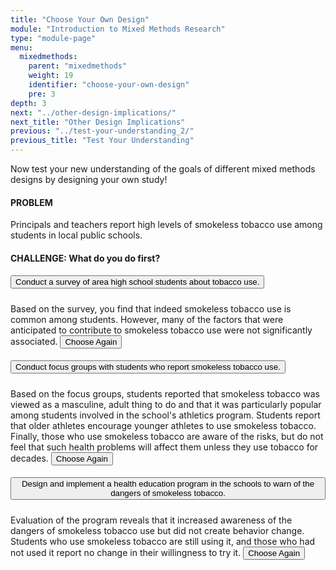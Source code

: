 ```yaml
---
title: "Choose Your Own Design"
module: "Introduction to Mixed Methods Research"
type: "module-page"
menu:
  mixedmethods:
    parent: "mixedmethods"
    weight: 19
    identifier: "choose-your-own-design"
    pre: 3
depth: 3
next: "../other-design-implications/"
next_title: "Other Design Implications"
previous: "../test-your-understanding_2/"
previous_title: "Test Your Understanding"
---
```

<div class="mixedmethod">
    <div class="pageblock">
        <p>Now test your new understanding of the goals of different mixed methods designs by designing your own study!</p>
    </div>
    <div class="flowchart-container">
    <h4><i class="fas fa-info-circle"></i> PROBLEM</h4>
    <div class="card mb-5">
        <div class="card-body">
            Principals and teachers report high
            levels of smokeless tobacco use among students in local
            public schools.
        </div>
    </div>
    <div class="step mb-5">
        <h4>
            <i class="fas fa-question-circle"></i> CHALLENGE: What do you do first?
        </h4>
        <div class="accordion" id="accordion1">
            <div class="card">
                <div class="card-header">
                    <h5 class="mb-0">
                        <button type="button" class="btn btn-primary btn-block btn-choose"
                            data-toggle="collapse" data-target="#choice-1"
                            aria-expanded="false" aria-controls="expandable"
                            data-next="#step-1">
                            Conduct a survey of area high school students about tobacco use.
                        </button>
                    </h5>
                </div>
                <div id="choice-1" class="collapse" data-parent="#accordion1">
                    <div class="card-body">
                        Based on the survey, you
                        find that indeed smokeless tobacco use is common
                        among students. However, many of the factors
                        that were anticipated to contribute to smokeless
                        tobacco use were not significantly associated.
                        <button class="btn btn-sm btn-outline-secondary d-block mt-2 choose-again view-only">
                            <i class="fas fa-redo"></i> Choose Again
                        </button>
                    </div>
                </div>
            </div>
            <div class="card">
                <div class="card-header">
                    <h5 class="mb-0">
                        <button type="button" class="btn btn-primary btn-block btn-choose"
                            data-toggle="collapse" data-target="#choice-2"
                            aria-expanded="false" aria-controls="expandable"
                            data-next="#step-2">
                            Conduct focus groups with students who report smokeless tobacco use.
                        </button>
                    </h5>
                </div>
                <div id="choice-2" class="collapse" data-parent="#accordion1">
                    <div class="card-body">
                        Based on the focus
                        groups, students reported that smokeless tobacco
                        was viewed as a masculine, adult thing to do and
                        that it was particularly popular among students
                        involved in the school's athletics program.
                        Students report that older athletes encourage
                        younger athletes to use smokeless tobacco.
                        Finally, those who use smokeless tobacco are
                        aware of the risks, but do not feel that such
                        health problems will affect them unless they use
                        tobacco for decades.
                        <button class="btn btn-sm btn-outline-secondary d-block mt-2 choose-again view-only">
                            <i class="fas fa-redo"></i> Choose Again
                        </button>
                    </div>
                </div>
            </div>
            <div class="card">
                <div class="card-header">
                    <h5 class="mb-0">
                        <button type="button" class="btn btn-primary btn-block btn-choose"
                            data-toggle="collapse" data-target="#choice-3"
                            aria-expanded="false" aria-controls="expandable"
                            data-next="#step-3">
                            Design and implement
                            a health education program in the schools to warn of
                            the dangers of smokeless tobacco.
                        </button>
                    </h5>
                </div>
                <div id="choice-3" class="collapse" data-parent="#accordion1">
                    <div class="card-body">
                        Evaluation of the
                        program reveals that it increased awareness of
                        the dangers of smokeless tobacco use but did not
                        create behavior change. Students who use
                        smokeless tobacco are still using it, and those
                        who had not used it report no change in their
                        willingness to try it.
                        <button class="btn btn-sm btn-outline-secondary d-block mt-2 choose-again view-only">
                            <i class="fas fa-redo"></i> Choose Again
                        </button>
                    </div>
                </div>
            </div>
        </div>
    </div>
    <div class="step mb-5" id="step-1" style="display: none">
        <h4>
            <i class="fas fa-question-circle"></i> CHALLENGE: What do you do next?
        </h4>
        <div class="accordion" id="accordion2">
            <div class="card">
                <div class="card-header">
                    <h5 class="mb-0">
                        <button type="button" class="btn btn-primary btn-block btn-choose"
                            data-toggle="collapse" data-target="#choice-1-1"
                            aria-expanded="false" aria-controls="expandable"
                            data-next="#step-stop">
                            Conduct another survey
                            of area high school students that examines
                            additional factors that were not examined in the
                            first survey.
                        </button>
                    </h5>
                </div>
                <div id="choice-1-1" class="collapse" data-parent="#accordion2">
                    <div class="card-body">
                        Your second survey does indeed find some additional
                        factors that were associated with smokeless tobacco use.
                        However, because you never thought to assess
                        participation in athletics as one of your survey
                        variables, you never found out that this was largely a
                        problem among school athletes and that the peer pressure
                        from older student athletes was driving the initiation
                        among younger students.
                        <button class="btn btn-sm btn-outline-secondary d-block mt-2 choose-again view-only">
                            <i class="fas fa-redo"></i> Choose Again
                        </button>
                    </div>
                </div>
            </div>
            <div class="card">
                <div class="card-header">
                    <h5 class="mb-0">
                        <button type="button" class="btn btn-primary btn-block btn-choose"
                            data-toggle="collapse" data-target="#choice-1-2"
                            aria-expanded="false" aria-controls="expandable"
                            data-next="#step-stop">
                            Conduct focus groups with students who report smokeless tobacco use.
                        </button>
                    </h5>
                </div>
                <div id="choice-1-2" class="collapse" data-parent="#accordion2">
                    <div class="card-body">
                        Evaluation of the program revealed that it increased
                        awareness of the dangers of smokeless tobacco use, but
                        did not create behavior change. Students who use
                        smokeless tobacco are still using it, and those who had
                        not used it report no change in their willingness to try
                        it. This is probably because the program was designed
                        without a clear knowledge of what factors contribute to
                        smokeless tobacco use.
                        <button class="btn btn-sm btn-outline-secondary d-block mt-2 choose-again view-only">
                            <i class="fas fa-redo"></i> Choose Again
                        </button>
                    </div>
                </div>
            </div>
            <div class="card">
                <div class="card-header">
                    <h5 class="mb-0">
                        <button type="button" class="btn btn-primary btn-block btn-choose"
                            data-toggle="collapse" data-target="#choice-1-3"
                            aria-expanded="false" aria-controls="expandable"
                            data-next="#step-stop">
                            Design and implement a health education program in the schools to warn of the dangers of smokeless tobacco.
                        </button>
                    </h5>
                </div>
                <div id="choice-1-3" class="collapse" data-parent="#accordion2">
                    <div class="card-body">
                        Evaluation of the program revealed that it increased
                        awareness of the dangers of smokeless tobacco use, but
                        did not create behavior change. Students who use
                        smokeless tobacco are still using it, and those who had
                        not used it report no change in their willingness to try
                        it. This is probably because the program was designed
                        without a clear knowledge of what factors contribute to
                        smokeless tobacco use.
                        <button class="btn btn-sm btn-outline-secondary d-block mt-2 choose-again view-only">
                            <i class="fas fa-redo"></i> Choose Again
                        </button>
                    </div>
                </div>
            </div>
        </div> <!--  end accordion -->
    </div>
    <div class="step mb-5" id="step-2" style="display: none">
        <h4>
            <i class="fas fa-question-circle"></i> CHALLENGE: What do you do next?
        </h4>
        <div class="accordion" id="accordion3">
            <div class="card">
                <div class="card-header">
                    <h5 class="mb-0">
                        <button type="button" class="btn btn-primary btn-block btn-choose"
                            data-toggle="collapse" data-target="#choice-2-1"
                            aria-expanded="false" aria-controls="expandable"
                            data-next="#step-stop">
                            Conduct a survey of
                            area high school students that assesses both
                            prevalence of tobacco use, but also assesses the
                            insights learned as important to tobacco use in the
                            focus groups.
                         </button>
                    </h5>
                </div>
                <div id="choice-2-1" class="collapse" data-parent="#accordion3">
                    <div class="card-body">
                        Excellent! This Qualitative followed by Quantitative
                        design is an example of an Exploratory Mixed Methods
                        Design. Building on the insights from the qualitative
                        data, your survey was able to determine that indeed
                        smokeless tobacco use was significantly more common
                        among athletes than non-athletes. You also were able to
                        determine that those who experienced peer-pressure were
                        more likely to use smokeless tobacco. Now, you have a
                        strong basis for designing intervention programs;
                        including what students should be targeted and what
                        skills (peer pressure resistance) should be targeted for
                        the intervention to have maximum efficacy.
                        <button class="btn btn-sm btn-outline-secondary d-block mt-2 choose-again view-only">
                            <i class="fas fa-redo"></i> Choose Again
                        </button>
                    </div>
                </div>
            </div>
            <div class="card">
                <div class="card-header">
                    <h5 class="mb-0">
                        <button type="button" class="btn btn-primary btn-block btn-choose"
                            data-toggle="collapse" data-target="#choice-2-2"
                            aria-expanded="false" aria-controls="expandable"
                            data-next="#step-stop">
                            Conduct more focus
                            groups with students who do not report smokeless
                            tobacco use. Maybe they have different experiences
                            than those who do use?
                        </button>
                    </h5>
                </div>
                <div id="choice-2-2" class="collapse" data-parent="#accordion3">
                    <div class="card-body">
                        Students who do not use smokeless tobacco had little to
                        report about it. They too reported that they saw this
                        mostly as an behavior engaged in by some athletes. Also,
                        they too reported that they were aware of the risks but
                        beleived that the health problems were unlikely to
                        affect young people. Problem: The second round of focus
                        groups did not add much to your knowledge. You still
                        have no indication of how many students are using
                        smokeless tobacco, and you still have not documented
                        whether the insights from the focus groups (e.g.,
                        athletes, peer pressure, perceived risk) are associated
                        with tobacco use.
                        <button class="btn btn-sm btn-outline-secondary d-block mt-2 choose-again view-only">
                            <i class="fas fa-redo"></i> Choose Again
                        </button>
                    </div>
                </div>
            </div>
            <div class="card">
                <div class="card-header">
                    <h5 class="mb-0">
                        <button type="button" class="btn btn-primary btn-block btn-choose"
                            data-toggle="collapse" data-target="#choice-2-3"
                            aria-expanded="false" aria-controls="expandable"
                            data-next="#step-stop">
                            Design and implement a
                            health education program in the schools that (based
                            on the qualitative data) targets athletes and makes
                            clear to them that even short term use of smokeless
                            tobacco can lead to increased health risks.
                        </button>
                    </h5>
                </div>
                <div id="choice-2-3" class="collapse" data-parent="#accordion3">
                    <div class="card-body">
                        Evaluation of the program reveals that it did increase
                        the awareness of the health consequences of even
                        short-term smokeless tobacco use. However, it did not
                        lead to any increase in their intention to quit using
                        smokeless tobacco. This suggests that awareness of the
                        risk alone was not sufficient to change their behavior.
                        To confirm which of the qualitative insights were
                        associated with smokeless tobacco use or intention to
                        quit might have helped prevent this.
                        <button class="btn btn-sm btn-outline-secondary d-block mt-2 choose-again view-only">
                            <i class="fas fa-redo"></i> Choose Again
                        </button>
                    </div>
                </div>
            </div>
        </div> <!--  end accordion -->
    </div>
    <div class="step mb-5" id="step-3" style="display: none">
        <h4>
            <i class="fas fa-question-circle"></i> CHALLENGE: What do you do next?
        </h4>
        <div class="accordion" id="accordion4">
            <div class="card">
                <div class="card-header">
                    <h5 class="mb-0">
                        <button type="button" class="btn btn-primary btn-block btn-choose"
                            data-toggle="collapse" data-target="#choice-3-1"
                            aria-expanded="false" aria-controls="expandable"
                            data-next="#step-stop">
                            Conduct a survey of area high school students about tobacco use.
                        </button>
                    </h5>
                </div>
                <div id="choice-3-1" class="collapse" data-parent="#accordion4">
                    <div class="card-body">
                        Based on the survey, you find that indeed smokeless
                        tobacco use is common among students. However, many of
                        the factors that were anticipated to contribute to
                        smokeless tobacco use were not significantly associated,
                        including perceived health consequences. Although this
                        latter finding explains why your first intervention
                        program did not change behaviors, you still are unclear
                        on what factors contribute to smokeless tobacco use or
                        how to change their behavior.
                        <button class="btn btn-sm btn-outline-secondary d-block mt-2 choose-again view-only">
                            <i class="fas fa-redo"></i> Choose Again
                        </button>
                    </div>
                </div>
            </div>
            <div class="card">
                <div class="card-header">
                    <h5 class="mb-0">
                        <button type="button" class="btn btn-primary btn-block btn-choose"
                            data-toggle="collapse" data-target="#choice-3-2"
                            aria-expanded="false" aria-controls="expandable"
                            data-next="#step-stop">
                            Conduct focus groups with students who report smokeless tobacco use.
                        </button>
                    </h5>
                </div>
                <div id="choice-3-2" class="collapse" data-parent="#accordion4">
                    <div class="card-body">
                        Based on the focus groups, students reported that
                        smokeless tobacco was viewed as a masculine, adult thing
                        to do and that it was particularly popular among
                        students involved in the school's athletics program.
                        Students report that older athletes encourage younger
                        athletes to use smokeless tobacco. Finally, those who
                        use smokeless tobacco are aware of the risks, but do not
                        feel that they such health problems will affect them
                        unless they use tobacco for decades. This explains why
                        your first program to increase perceived risk did not
                        change behavior. However, it is still unclear how many
                        students and how many student athletes use smokeless
                        tobacco, and whether these insights from the focus
                        groups are indeed significantly associated with
                        smokeless tobacco use.
                        <button class="btn btn-sm btn-outline-secondary d-block mt-2 choose-again view-only">
                            <i class="fas fa-redo"></i> Choose Again
                        </button>
                    </div>
                </div>
            </div>
            <div class="card">
                <div class="card-header">
                    <h5 class="mb-0">
                        <button type="button" class="btn btn-primary btn-block btn-choose"
                            data-toggle="collapse" data-target="#choice-3-3"
                            aria-expanded="false" aria-controls="expandable"
                            data-next="#step-stop">
                            Design and implement a revised health education program.
                        </button>
                    </h5>
                </div>
                <div id="choice-3-3" class="collapse" data-parent="#accordion4">
                    <div class="card-body">
                        Evaluation of the program reveals that it increased
                        awareness of the dangers of smokeless tobacco use but
                        did not create behavior change. Students who use
                        smokeless tobacco are still using it, and those who had
                        not used it report no change in their willingness to try
                        it. This is probably because the program was designed
                        without a clear knowledge of what factors contribute to
                        smokeless tobacco use.
                        <button class="btn btn-sm btn-outline-secondary d-block mt-2 choose-again view-only">
                            <i class="fas fa-redo"></i> Choose Again
                        </button>
                    </div>
                </div>
            </div>
        </div> <!--  end accordion -->
    </div>
    <div class="step mb-5" id="step-stop" style="display: none">
        <h4>
            <i class="fas fa-check-circle"></i> DONE
        </h4>
        <div class="card  view-only">
            <div class="card-body">
                To design a new study, start over and make other choices.
                <button class="btn btn-sm btn-outline-secondary d-block mt-2 start-over">
                    <i class="fas fa-redo"></i> Start Over
                </button>
            </div>
        </div>
    </div>
    </div>
</div>